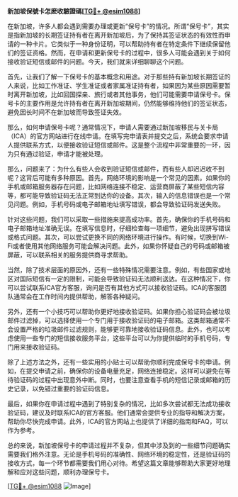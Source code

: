 **新加坡保號卡怎麽收驗證碼[[TG💪+ @esim1088](https://t.me/s/esim1088)]**

在新加坡，许多人都会遇到需要办理或更新“保号卡”的情况。所谓“保号卡”，其实是指新加坡的长期签证持有者在离开新加坡后，为了保持其签证状态的有效性而申请的一种卡片。它类似于一种身份证明，可以帮助持有者在特定条件下继续保留他们的签证资格。然而，在申请和更新保号卡的过程中，很多人可能会遇到关于如何接收验证短信或邮件的问题。今天，我们就来详细聊聊这个问题。

首先，让我们了解一下保号卡的基本概念和用途。对于那些持有新加坡长期签证的人来说，比如工作准证、学生准证或者家属准证持有者，如果因为某些原因需要暂时离开新加坡，比如回国探亲、旅行或者其他事务，他们可能需要申请保号卡。保号卡的主要作用是允许持有者在离开新加坡期间，仍然能够维持他们的签证状态，避免因长时间不在新加坡而导致签证失效。

那么，如何申请保号卡呢？通常情况下，申请人需要通过新加坡移民与关卡局（ICA）的官方网站进行在线申请。在填写完申请表并提交之后，系统会要求申请人提供联系方式，以便接收验证短信或邮件。这是整个流程中非常重要的一环，因为只有通过验证，申请才能被处理。

那么，问题来了：为什么有些人会收到验证短信或邮件，而有些人却迟迟收不到呢？这背后可能有多种原因。首先，网络环境的影响是一个常见的因素。如果你的手机或邮箱服务器存在问题，比如网络连接不稳定、运营商屏蔽了某些短信内容等，都可能导致验证码无法正常到达你的设备。其次，输入的信息错误也是一个常见问题。例如，手机号码或电子邮箱地址填写错误，都会导致验证码发送失败。

针对这些问题，我们可以采取一些措施来提高成功率。首先，确保你的手机号码和电子邮箱地址准确无误。在填写信息时，仔细检查每一项细节，避免出现拼写错误或格式问题。其次，可以尝试更换不同的网络环境进行操作。有时候，切换到Wi-Fi或者使用其他网络服务可能会解决问题。此外，如果你怀疑自己的号码或邮箱被屏蔽，可以联系相关的服务提供商寻求帮助。

当然，除了技术层面的原因外，还有一些特殊情况需要注意。例如，有些国家或地区对国际短信有一定的限制，可能会导致验证码无法顺利送达。在这种情况下，你可以尝试联系ICA官方客服，询问是否有其他方式可以接收验证码。ICA的客服团队通常会在工作时间内提供帮助，解答各种疑问。

另外，还有一个小技巧可以帮助你更好地接收验证码。如果你担心验证码会被垃圾邮件过滤掉，可以选择使用一个专门用于接收验证码的电子邮箱。这类邮箱通常不会设置严格的垃圾邮件过滤规则，能够更可靠地接收验证码信息。此外，也可以考虑使用一些专门的短信接收服务平台，这些平台可以为你提供临时的手机号码，专门用来接收验证码。

除了上述方法之外，还有一些实用的小贴士可以帮助你顺利完成保号卡的申请。例如，在提交申请之前，确保你的设备电量充足，网络连接稳定。这样可以避免在等待验证码的过程中出现意外中断。同时，也要注意查看手机的短信记录或邮箱的历史记录，以免错过重要的验证码信息。

最后，如果你在申请过程中遇到了特别复杂的情况，比如多次尝试都无法成功接收验证码，建议及时联系ICA的官方客服。他们通常会提供专业的指导和解决方案，帮助你尽快完成申请。此外，ICA的官方网站上也提供了详细的指南和FAQ，可以作为参考。

总的来说，新加坡保号卡的申请过程并不复杂，但其中涉及到的一些细节问题确实需要我们格外注意。无论是手机号码的准确性、网络环境的稳定性，还是验证码的接收方式，每一个环节都需要我们用心对待。希望这篇文章能够帮助大家更好地理解和应对这些问题，顺利办理保号卡。

[[TG💪+ @esim1088](https://t.me/s/esim1088) ![Image](https://i.postimg.cc/4NQfJmqS/Snipaste-2025-05-13-00-14-12.png)]